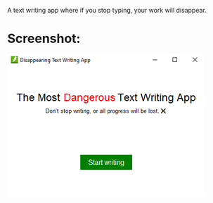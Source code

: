 A text writing app where if you stop typing, your work will disappear.

# Screenshot:
![](screenshot/screenshot.png)

